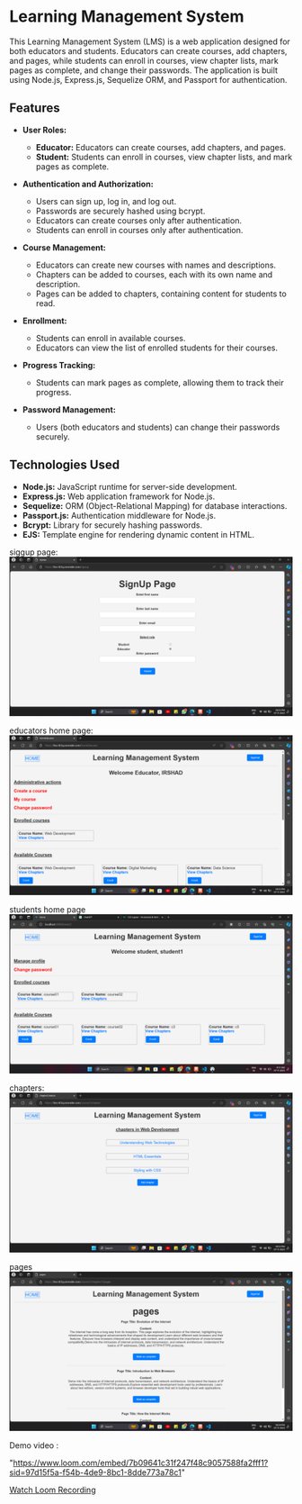 # Learning Management System

This Learning Management System (LMS) is a web application designed for both educators and students. Educators can create courses, add chapters, and pages, while students can enroll in courses, view chapter lists, mark pages as complete, and change their passwords. The application is built using Node.js, Express.js, Sequelize ORM, and Passport for authentication.

## Features

- **User Roles:**
  - **Educator:** Educators can create courses, add chapters, and pages.
  - **Student:** Students can enroll in courses, view chapter lists, and mark pages as complete.

- **Authentication and Authorization:**
  - Users can sign up, log in, and log out.
  - Passwords are securely hashed using bcrypt.
  - Educators can create courses only after authentication.
  - Students can enroll in courses only after authentication.

- **Course Management:**
  - Educators can create new courses with names and descriptions.
  - Chapters can be added to courses, each with its own name and description.
  - Pages can be added to chapters, containing content for students to read.

- **Enrollment:**
  - Students can enroll in available courses.
  - Educators can view the list of enrolled students for their courses.

- **Progress Tracking:**
  - Students can mark pages as complete, allowing them to track their progress.

- **Password Management:**
  - Users (both educators and students) can change their passwords securely.

## Technologies Used

- **Node.js:** JavaScript runtime for server-side development.
- **Express.js:** Web application framework for Node.js.
- **Sequelize:** ORM (Object-Relational Mapping) for database interactions.
- **Passport.js:** Authentication middleware for Node.js.
- **Bcrypt:** Library for securely hashing passwords.
- **EJS:** Template engine for rendering dynamic content in HTML.

siggup page:
![signup](https://github.com/irshad2k2/lms/blob/main/Screenshot%20(56).png)

educators home page:
![homeEducator](https://github.com/irshad2k2/lms/blob/main/Screenshot%20(57).png)

students home page
![homeStudent](https://github.com/irshad2k2/lms/blob/main/Screenshot%202023-11-07%20011155.png)

chapters:
![chapters](https://github.com/irshad2k2/lms/blob/main/Screenshot%20(58).png)

pages
![pages](https://github.com/irshad2k2/lms/blob/main/Screenshot%20(59).png)


Demo video :

"https://www.loom.com/embed/7b09641c31f247f48c9057588fa2fff1?sid=97d15f5a-f54b-4de9-8bc1-8dde773a78c1"


[Watch Loom Recording](https://www.loom.com/share/7b09641c31f247f48c9057588fa2fff1?sid=21cac794-3834-4e09-81f8-56d18f87acf2)


